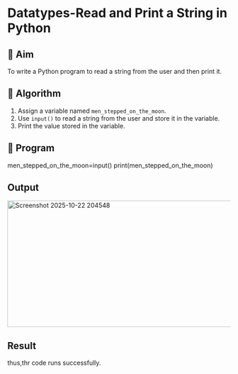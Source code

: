 # Datatypes-Read and Print a String in Python

## 🎯 Aim
To write a Python program to read a string from the user and then print it.

## 🧠 Algorithm
1. Assign a variable named `men_stepped_on_the_moon`.
2. Use `input()` to read a string from the user and store it in the variable.
3. Print the value stored in the variable.

## 🧾 Program
men_stepped_on_the_moon=input()
print(men_stepped_on_the_moon)

## Output
<img width="1048" height="285" alt="Screenshot 2025-10-22 204548" src="https://github.com/user-attachments/assets/ba18450b-a5a2-43e4-9a66-54debe888869" />


## Result
thus,thr code runs successfully.
